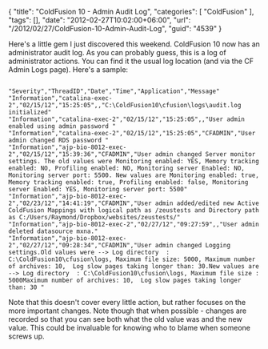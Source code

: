 {
	"title": "ColdFusion 10 - Admin Audit Log",
	"categories": [
		"ColdFusion"
	],
	"tags": [],
	"date": "2012-02-27T10:02:00+06:00",
	"url": "/2012/02/27/ColdFusion-10-Admin-Audit-Log",
	"guid": "4539"
}

Here's a little gem I just discovered this weekend. ColdFusion 10 now has an administrator audit log. As you can probably guess, this is a log of administrator actions. You can find it the usual log location (and via the CF Admin Logs page). Here's a sample:

<p>

<code>
"Severity","ThreadID","Date","Time","Application","Message"
"Information","catalina-exec-2","02/15/12","15:25:05",,"C:\ColdFusion10\cfusion\logs\audit.log initialized"
"Information","catalina-exec-2","02/15/12","15:25:05",,"User admin enabled using admin password "
"Information","catalina-exec-2","02/15/12","15:25:05","CFADMIN","User admin changed RDS password "
"Information","ajp-bio-8012-exec-2","02/15/12","15:39:36","CFADMIN","User admin changed Server monitor settings. The old values were Monitoring enabled: YES, Memory tracking enabled: NO, Profiling enabled: NO, Monitoring server Enabled: NO, Monitoring server port: 5500. New values are Monitoring enabled: true, Memory tracking enabled: true, Profiling enabled: false, Monitoring server Enabled: YES, Monitoring server port: 5500"
"Information","ajp-bio-8012-exec-2","02/23/12","14:41:19","CFADMIN","User admin added/edited new Active ColdFusion Mappings with logical path as /zeustests and Directory path as C:/Users/Raymond/Dropbox/websites/zeustests/"
"Information","ajp-bio-8012-exec-2","02/27/12","09:27:59",,"User admin deleted datasource mxna."
"Information","ajp-bio-8012-exec-2","02/27/12","09:28:34","CFADMIN","User admin changed Logging settings.Old values were --&gt; Log directory  : C:\ColdFusion10\cfusion\logs, Maximum file size: 5000, Maximum number of archives: 10,  Log slow pages taking longer than: 30.New values are --&gt; Log directory  : C:\ColdFusion10\cfusion\logs, Maximum file size : 5000Maximum number of archives: 10,  Log slow pages taking longer than: 30 "
</code>

<p>

Note that this doesn't cover every little action, but rather focuses on the more important changes. Note though that when possible - changes are recorded so that you can see both what the old value was and the new value. This could be invaluable for knowing who to blame when someone screws up.